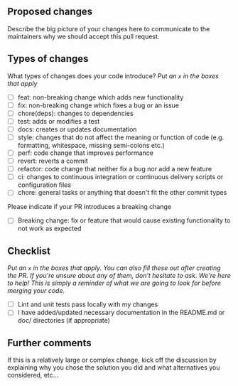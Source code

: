 ## Proposed changes

Describe the big picture of your changes here to communicate to the maintainers why we should accept this pull request.

## Types of changes

What types of changes does your code introduce?
_Put an `x` in the boxes that apply_

- [ ] feat: non-breaking change which adds new functionality
- [ ] fix: non-breaking change which fixes a bug or an issue
- [ ] chore(deps): changes to dependencies
- [ ] test: adds or modifies a test
- [ ] docs: creates or updates documentation
- [ ] style: changes that do not affect the meaning or function of code (e.g. formatting, whitespace, missing semi-colons etc.)
- [ ] perf: code change that improves performance
- [ ] revert: reverts a commit
- [ ] refactor: code change that neither fix a bug nor add a new feature
- [ ] ci: changes to continuous integration or continuous delivery scripts or configuration files
- [ ] chore: general tasks or anything that doesn't fit the other commit types

Please indicate if your PR introduces a breaking change
- [ ] Breaking change: fix or feature that would cause existing functionality to not work as expected

## Checklist

_Put an `x` in the boxes that apply. You can also fill these out after creating the PR. If you're unsure about any of them, don't hesitate to ask. We're here to help! This is simply a reminder of what we are going to look for before merging your code._

- [ ] Lint and unit tests pass locally with my changes
- [ ] I have added/updated necessary documentation in the README.md or doc/ directories (if appropriate)

## Further comments

If this is a relatively large or complex change, kick off the discussion by explaining why you chose the solution you did and what alternatives you considered, etc...